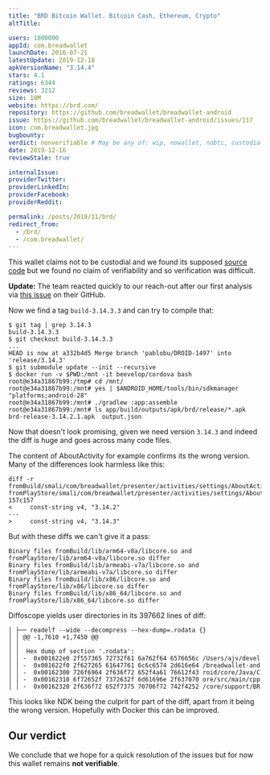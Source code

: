 ```yaml
---
title: "BRD Bitcoin Wallet. Bitcoin Cash, Ethereum, Crypto"
altTitle: 

users: 1000000
appId: com.breadwallet
launchDate: 2016-07-21
latestUpdate: 2019-12-18
apkVersionName: "3.14.4"
stars: 4.1
ratings: 6344
reviews: 3212
size: 18M
website: https://brd.com/
repository: https://github.com/breadwallet/breadwallet-android
issue: https://github.com/breadwallet/breadwallet-android/issues/117
icon: com.breadwallet.jpg
bugbounty: 
verdict: nonverifiable # May be any of: wip, nowallet, nobtc, custodial, nosource, nonverifiable, verifiable, bounty
date: 2019-12-16
reviewStale: true

internalIssue: 
providerTwitter: 
providerLinkedIn: 
providerFacebook: 
providerReddit: 

permalink: /posts/2019/11/brd/
redirect_from:
  - /brd/
  - /com.breadwallet/
---
```



This wallet claims not to be custodial and we found its supposed
[source code](https://github.com/breadwallet/breadwallet-android)
but we found no claim of verifiability and so verification was difficult.

**Update:** The team reacted quickly to our reach-out after our first analysis via
[this issue](https://github.com/breadwallet/breadwallet-android/issues/117) on
their GitHub.

Now we find a tag `build-3.14.3.3` and can try to compile that:

```
$ git tag | grep 3.14.3
build-3.14.3.3
$ git checkout build-3.14.3.3
...
HEAD is now at a332b4d5 Merge branch 'pablobu/DROID-1497' into 'release/3.14.3'
$ git submodule update --init --recursive
$ docker run -v $PWD:/mnt -it beevelop/cordova bash
root@e34a31867b99:/tmp# cd /mnt/
root@e34a31867b99:/mnt# yes | $ANDROID_HOME/tools/bin/sdkmanager "platforms;android-28"
root@e34a31867b99:/mnt# ./gradlew :app:assemble
root@e34a31867b99:/mnt# ls app/build/outputs/apk/brd/release/*.apk
brd-release-3.14.2.1.apk  output.json
```

Now that doesn't look promising, given we need version `3.14.3` and indeed the
diff is huge and goes across many code files.

The content of AboutActivity for example confirms its the wrong version. Many of the
differences look harmless like this:

```
diff -r fromBuild/smali/com/breadwallet/presenter/activities/settings/AboutActivity.smali fromPlayStore/smali/com/breadwallet/presenter/activities/settings/AboutActivity.smali
157c157
<     const-string v4, "3.14.2"
---
>     const-string v4, "3.14.3"
```

But with these diffs we can't give it a pass:

```
Binary files fromBuild/lib/arm64-v8a/libcore.so and fromPlayStore/lib/arm64-v8a/libcore.so differ
Binary files fromBuild/lib/armeabi-v7a/libcore.so and fromPlayStore/lib/armeabi-v7a/libcore.so differ
Binary files fromBuild/lib/x86/libcore.so and fromPlayStore/lib/x86/libcore.so differ
Binary files fromBuild/lib/x86_64/libcore.so and fromPlayStore/lib/x86_64/libcore.so differ
```

Diffoscope yields user directories in its 397662 lines of diff:

```
│ ├── readelf --wide --decompress --hex-dump=.rodata {}
│ │ @@ -1,7610 +1,7450 @@
│ │  
│ │  Hex dump of section '.rodata':
│ │ -  0x001622e0 2f557365 72732f61 6a762f64 6576656c /Users/ajv/devel
│ │ -  0x001622f0 2f627265 61647761 6c6c6574 2d616e64 /breadwallet-and
│ │ -  0x00162300 726f6964 2f636f72 652f4a61 76612f43 roid/core/Java/C
│ │ -  0x00162310 6f72652f 7372632f 6d61696e 2f637070 ore/src/main/cpp
│ │ -  0x00162320 2f636f72 652f7375 70706f72 742f4252 /core/support/BR
```

This looks like NDK being the culprit for part of the diff, apart from it being
the wrong version. Hopefully with Docker this can be improved.

Our verdict
-----------

We conclude that we hope for a quick resolution of the issues but for now
this wallet remains **not verifiable**.
